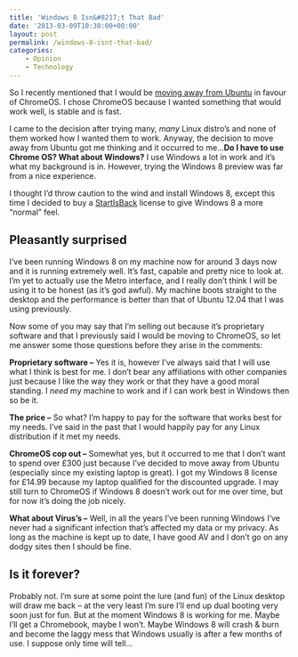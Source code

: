 ```yaml
---
title: 'Windows 8 Isn&#8217;t That Bad'
date: '2013-03-09T10:38:00+00:00'
layout: post
permalink: /windows-8-isnt-that-bad/
categories:
    - Opinion
    - Technology
---
```


So I recently mentioned that I would be [moving away from Ubuntu](https://web.archive.org/web/20130707182353/http://kevquirk.com/2013/03/why-ill-leave-ubuntu-linux/) in favour of ChromeOS. I chose ChromeOS because I wanted something that would work well, is stable and is fast.

I came to the decision after trying many, *many* Linux distro’s and none of them worked how I wanted them to work. Anyway, the decision to move away from Ubuntu got me thinking and it occurred to me…**Do I have to use Chrome OS? What about Windows?** I use Windows a lot in work and it’s what my background is in. However, trying the Windows 8 preview was far from a nice experience.

I thought I’d throw caution to the wind and install Windows 8, except this time I decided to buy a [StartIsBack](https://web.archive.org/web/20130707182353/http://startisback.com/) license to give Windows 8 a more “normal” feel.

## Pleasantly surprised

I’ve been running Windows 8 on my machine now for around 3 days now and it is running extremely well. It’s fast, capable and pretty nice to look at. I’m yet to actually use the Metro interface, and I really don’t think I will be using it to be honest (as it’s god awful). My machine boots straight to the desktop and the performance is better than that of Ubuntu 12.04 that I was using previously.

Now some of you may say that I’m selling out because it’s proprietary software and that I previously said I would be moving to ChromeOS, so let me answer some those questions before they arise in the comments:

**Proprietary software –** Yes it is, however I’ve always said that I will use what I think is best for me. I don’t bear any affiliations with other companies just because I like the way they work or that they have a good moral standing. I *need* my machine to work and if I can work best in Windows then so be it.

**The price –** So what? I’m happy to pay for the software that works best for my needs. I’ve said in the past that I would happily pay for any Linux distribution if it met my needs.

**ChromeOS cop out –** Somewhat yes, but it occurred to me that I don’t want to spend over £300 just because I’ve decided to move away from Ubuntu (especially since my existing laptop is great). I got my Windows 8 license for £14.99 because my laptop qualified for the discounted upgrade. I may still turn to ChromeOS if Windows 8 doesn’t work out for me over time, but for now it’s doing the job nicely.

**What about Virus’s –** Well, in all the years I’ve been running Windows I’ve never had a significant infection that’s affected my data or my privacy. As long as the machine is kept up to date, I have good AV and I don’t go on any dodgy sites then I should be fine.

## Is it forever?

Probably not. I’m sure at some point the lure (and fun) of the Linux desktop will draw me back – at the very least I’m sure I’ll end up dual booting very soon just for fun. But at the moment Windows 8 is working for me. Maybe I’ll get a Chromebook, maybe I won’t. Maybe Windows 8 will crash &amp; burn and become the laggy mess that Windows usually is after a few months of use. I suppose only time will tell…